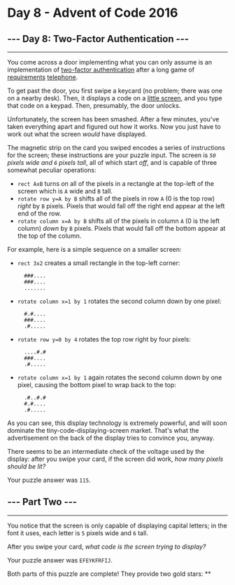 # Day 8 - Advent of Code 2016

## --- Day 8: Two-Factor Authentication ---

-----------------------------------------

You come across a door implementing what you can only assume is an implementation of [two-factor authentication](https://en.wikipedia.org/wiki/Multi-factor_authentication) after a long game of [requirements](https://en.wikipedia.org/wiki/Requirement) [telephone](https://en.wikipedia.org/wiki/Chinese_whispers).

To get past the door, you first swipe a keycard (no problem; there was one on a nearby desk). Then, it displays a code on a [little screen](https://www.google.com/search?q=tiny+lcd&tbm=isch), and you type that code on a keypad. Then, presumably, the door unlocks.

Unfortunately, the screen has been smashed. After a few minutes, you've taken everything apart and figured out how it works. Now you just have to work out what the screen _would_ have displayed.

The magnetic strip on the card you swiped encodes a series of instructions for the screen; these instructions are your puzzle input. The screen is _`50` pixels wide and `6` pixels tall_, all of which start _off_, and is capable of three somewhat peculiar operations:

* `rect AxB` turns _on_ all of the pixels in a rectangle at the top-left of the screen which is `A` wide and `B` tall.
* `rotate row y=A by B` shifts all of the pixels in row `A` (0 is the top row) _right_ by `B` pixels. Pixels that would fall off the right end appear at the left end of the row.
* `rotate column x=A by B` shifts all of the pixels in column `A` (0 is the left column) _down_ by `B` pixels. Pixels that would fall off the bottom appear at the top of the column.

For example, here is a simple sequence on a smaller screen:

* `rect 3x2` creates a small rectangle in the top-left corner:

        ###....
        ###....
        .......

* `rotate column x=1 by 1` rotates the second column down by one pixel:

        #.#....
        ###....
        .#.....

* `rotate row y=0 by 4` rotates the top row right by four pixels:

        ....#.#
        ###....
        .#.....

* `rotate column x=1 by 1` again rotates the second column down by one pixel, causing the bottom pixel to wrap back to the top:

        .#..#.#
        #.#....
        .#.....

As you can see, this display technology is extremely powerful, and will soon dominate the tiny-code-displaying-screen market. That's what the advertisement on the back of the display tries to convince you, anyway.

There seems to be an intermediate check of the voltage used by the display: after you swipe your card, if the screen did work, _how many pixels should be lit?_

Your puzzle answer was `115`.

## --- Part Two ---

-----------------------------------------

You notice that the screen is only capable of displaying capital letters; in the font it uses, each letter is `5` pixels wide and `6` tall.

After you swipe your card, _what code is the screen trying to display?_

Your puzzle answer was `EFEYKFRFIJ`.

Both parts of this puzzle are complete! They provide two gold stars: \*\*
